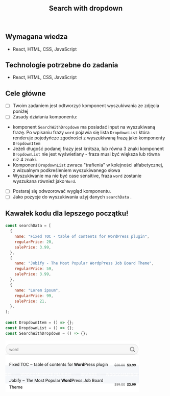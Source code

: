 <h2 align="center">Search with dropdown</h2>

<br>

## Wymagana wiedza

- React, HTML, CSS, JavaScript

## Technologie potrzebne do zadania

- React, HTML, CSS, JavaScript

## Cele główne

- [ ] Twoim zadaniem jest odtworzyć komponent wyszukiwania ze zdjęcia poniżej
- [ ] Zasady działania komponentu:

* komponent `SearchWithDropdown` ma posiadać input na wyszukiwaną frazę. Po wpisaniu frazy `word` pojawia się lista `DropdownList` która renderuje pojedyńcze zgodności z wyszukiwaną frazą jako komponenty `DropdownItem`
* Jeżeli długość podanej frazy jest krótsza, lub równa 3 znaki komponent `DropdownList` nie jest wyświetlany - fraza musi być większa lub równa niż 4 znaki.
* Komponent `DropdownList` zwraca "trafienia" w kolejności alfabetycznej, z wizualnym podkreśleniem wyszukiwanego słowa
* Wyszukiwanie ma nie być case sensitive, fraza `word` zostanie wyszukana również jako `Word`.

- [ ] Postaraj się odwzorować wygląd komponentu.
- [ ] Jako pozycje do wyszukiwania użyj danych `searchData` .

## Kawałek kodu dla lepszego początku!

```javascript
const searchData = [
  {
    name: "Fixed TOC - table of contents for WordPress plugin",
    regularPrice: 20,
    salePrice: 3.99,
  },
  {
    name: "Jobify - The Most Popular WordpPress Job Board Theme",
    regularPrice: 59,
    salePrice: 3.99,
  },
  {
    name: "Lorem ipsum",
    regularPrice: 99,
    salePrice: 21,
  },
];

const DropdownItem = () => {};
const DropdownList = () => {};
const SearchWithDropdown = () => {};
```

![](search.png)
